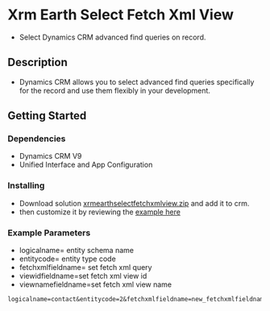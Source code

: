 # Xrm Earth Select Fetch Xml View

* Select Dynamics CRM advanced find queries on record.

## Description

* Dynamics CRM allows you to select advanced find queries specifically for the record and use them flexibly in your development.

## Getting Started

### Dependencies

* Dynamics CRM V9
* Unified Interface and App Configuration

### Installing

* Download solution [xrmearthselectfetchxmlview.zip](https://drive.google.com/file/d/1exqfkU8cDKNVhKykTZYzb0tfdWWgpL67/view?usp=sharing)  and add it to crm.
* then customize it by reviewing the [example here](https://drive.google.com/drive/u/0/folders/14MyAatLwWEs1QLG0hCma3a9ORaC2xB1U)



### Example Parameters

* logicalname= entity schema name
* entitycode= entity type code
* fetchxmlfieldname= set fetch xml query
* viewidfieldname=set fetch xml view id
* viewnamefieldname=set fetch xml view name
```
logicalname=contact&entitycode=2&fetchxmlfieldname=new_fetchxmlfieldname&viewidfieldname=new_viewidfieldname&viewnamefieldname=new_viewnamefieldname
```
